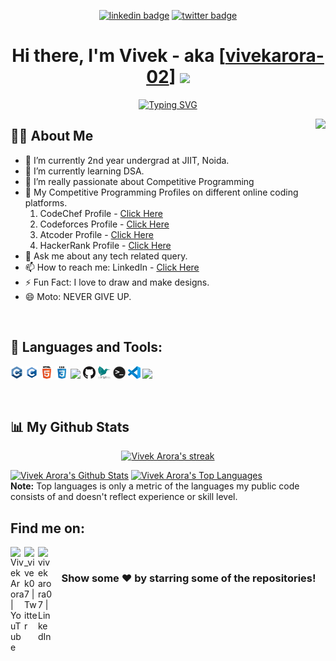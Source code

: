 <div align="center">
  
  
[![linkedin badge](https://img.shields.io/badge/Vivek_Arora-30302f?style=flat&logo=linkedin)](https://www.linkedin.com/in/vivekarora07/)
[![twitter badge](https://img.shields.io/badge/@_vivek07-30302f?style=flat&logo=twitter)](https://twitter.com/_vivek07?s=08)


  <h1>Hi there, I'm Vivek - aka [<a href="https://github.com/vivekarora-02">vivekarora-02</a>]  <img src="https://media.giphy.com/media/hvRJCLFzcasrR4ia7z/giphy.gif" width="30px"></h1>

[![Typing SVG](https://readme-typing-svg.herokuapp.com?font=Robot-Bold&size=30&color=fff&center=true&vCenter=true&width=900&height=110&lines=Competetive+Programmer;Passionate+Developer;CSE+Sophomore)](https://git.io/typing-svg)

  
</div>


<img align="right" src="./codingcat.gif"/>
  
## 🙋‍♂️ About Me
- 🔭 I’m currently 2nd year undergrad at JIIT, Noida.
- 🌱 I’m currently learning DSA.
- 🤔 I’m really passionate about Competitive Programming
- 🤠 My Competitive Programming Profiles on different online coding platforms.
     1. CodeChef Profile - [Click Here](https://www.codechef.com/users/vivek_arora)
     2. Codeforces Profile - [Click Here](https://codeforces.com/profile/vivek_arora02)
     3. Atcoder Profile - [Click Here](https://atcoder.jp/users/vivek_arora)
     4. HackerRank Profile - [Click Here](https://www.hackerrank.com/vivek_arora2024)
- 💬 Ask me about any tech related query.
- 📫 How to reach me: LinkedIn - [Click Here](https://www.linkedin.com/in/vivekarora07/)
- ⚡ Fun Fact: I love to draw and make designs.
- 😄 Moto: NEVER GIVE UP.


<br/>

## 🚀 Languages and Tools:

<code><img height="20" src="https://raw.githubusercontent.com/github/explore/80688e429a7d4ef2fca1e82350fe8e3517d3494d/topics/cpp/cpp.png"></code>
<code><img height="20" src="https://raw.githubusercontent.com/github/explore/80688e429a7d4ef2fca1e82350fe8e3517d3494d/topics/c/c.png"></code>
<code><img height="20" src="https://raw.githubusercontent.com/github/explore/80688e429a7d4ef2fca1e82350fe8e3517d3494d/topics/html/html.png"></code>
<code><img height="20" src="https://raw.githubusercontent.com/github/explore/80688e429a7d4ef2fca1e82350fe8e3517d3494d/topics/css/css.png"></code>
<code><img height="20" src="https://img.icons8.com/color/48/000000/git.png"></code>
<code><img height="20" src="https://raw.githubusercontent.com/github/explore/78df643247d429f6cc873026c0622819ad797942/topics/github/github.png"></code>
<code><img height="20" src="https://raw.githubusercontent.com/github/explore/78df643247d429f6cc873026c0622819ad797942/topics/latex/latex.png"></code>
<code><img height="20" src="https://raw.githubusercontent.com/github/explore/80688e429a7d4ef2fca1e82350fe8e3517d3494d/topics/terminal/terminal.png"></code>
<code><img height="20" src="https://raw.githubusercontent.com/github/explore/80688e429a7d4ef2fca1e82350fe8e3517d3494d/topics/visual-studio-code/visual-studio-code.png"></code> 
<code><img height="20" src="https://www.vectorlogo.zone/logos/google_cloud/google_cloud-icon.svg"></code> 
</p>
<br>


## 📊 My Github Stats

<p align="center">
    <a href="https://github.com/vivekarora-02/github-readme-streak-stats">
        <img title="🔥 Get streak stats for your profile at git.io/streak-stats" alt="Vivek Arora's streak" src="https://github-readme-streak-stats.herokuapp.com/?user=vivekarora-02&theme=black-ice&hide_border=true&stroke=0000&background=060A0CD0"/>
    </a>
</p>

<a href="https://github.com/vivekarora-02/github-readme-stats"><img alt="Vivek Arora's Github Stats" src="https://github-readme-stats.vercel.app/api?username=vivekarora-02&show_icons=true&count_private=true&theme=react&hide_border=true&bg_color=0D1117" /></a>
<a href="https://github.com/vivekarora-02/github-readme-stats"><img alt="Vivek Arora's Top Languages" src="https://github-readme-stats.vercel.app/api/top-langs/?username=vivekarora-02&langs_count=8&count_private=true&layout=compact&theme=react&hide_border=true&bg_color=0D1117"/></a>
<br/>
<b>Note:</b> Top languages is only a metric of the languages my public code consists of and doesn't reflect experience or skill level.

## Find me on:
[<img align="left" alt="Vivek Arora | YouTube" width="22px" src="https://cdn.jsdelivr.net/npm/simple-icons@v3/icons/youtube.svg" />][youtube]
[<img align="left" alt="_vivek07 | Twitter" width="22px" src="https://cdn.jsdelivr.net/npm/simple-icons@v3/icons/twitter.svg" />][twitter]
[<img align="left" alt="vivekarora07 | LinkedIn" width="22px" src="https://cdn.jsdelivr.net/npm/simple-icons@v3/icons/linkedin.svg" />][linkedin]

<br />

[twitter]: https://twitter.com/_vivek07?s=08
[youtube]: https://www.youtube.com/channel/UCsBFZCuE1qszyUrqXEPbleg
[linkedin]: https://www.linkedin.com/in/vivekarora07/
[github]: https://github.com/vivekarora-02

<div align="center">

### Show some ❤️ by starring some of the repositories!


  

  
<!-- ![Github stats](https://github-readme-stats.vercel.app/api?username=Nushcode)
 -->
